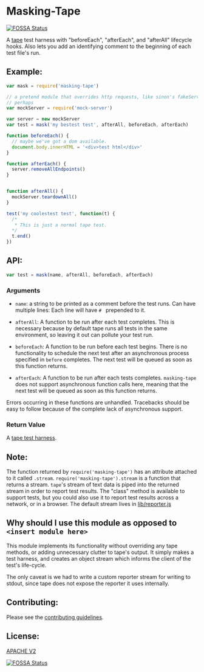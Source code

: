 # Masking-Tape
[![FOSSA Status](https://app.fossa.com/api/projects/git%2Bgithub.com%2Furbanairship%2Fmasking-tape.svg?type=shield)](https://app.fossa.com/projects/git%2Bgithub.com%2Furbanairship%2Fmasking-tape?ref=badge_shield)


A [tape](https://npmjs.com/package/tape) test harness with "beforeEach",
"afterEach", and "afterAll" lifecycle hooks. Also lets you add an identifying
comment to the beginning of each test file's run.

## Example:

```javascript
var mask = require('masking-tape')

// a pretend module that overrides http requests, like sinon's fakeServer,
// perhaps
var mockServer = require('mock-server') 

var server = new mockServer
var test = mask('my bestest test', afterAll, beforeEach, afterEach)

function beforeEach() {
  // maybe we've got a dom available.
  document.body.innerHTML = '<div>test html</div>'
}

function afterEach() {
  server.removeAllEndpoints()
}


function afterAll() {
  mockServer.teardownAll()
}

test('my coolestest test', function(t) {
  /* 
   * This is just a normal tape test.
  */
  t.end()
})
```

## API:

```javascript
var test = mask(name, afterAll, beforeEach, afterEach)
```

### Arguments

- `name`: a string to be printed as a comment before the test runs. Can have
  multiple lines: Each line will have `# ` prepended to it.

- `afterAll`: A function to be run after each test completes. This is necessary
  because by default tape runs all tests in the same environment, so leaving it
  out can pollute your test run.

- `beforeEach`: A function to be run before each test begins. There is no
  functionality to schedule the next test after an asynchronous process
  specified in `before` completes. The next test will be queued as
  soon as this function returns.

- `afterEach`: A function to be run after each tests completes. `masking-tape` does
  not support asynchronous function calls here, meaning that the next test will
  be queued as soon as this function returns.

Errors occurring in these functions are unhandled. Tracebacks should be easy to
follow because of the complete lack of asynchronous support.

### Return Value

A [tape test harness](https://github.com/substack/tape#var-htest--testcreateharness).

## Note:

The function returned by `require('masking-tape')` has an attribute attached to
it called `.stream`.  `require('masking-tape').stream` is a function that
returns a stream. `tape`'s stream of text data is piped into the returned 
stream in order to report test results. The "class" method is available to
support tests, but you could also use it to report test results across a
network, or in a browser. The default stream lives in
[lib/reporter.js](./lib/reporter.js)

## Why should I use this module as opposed to `<insert module here>`

This module implements its functionality without overriding any tape methods,
or adding unnecessary clutter to tape's output. It simply makes a test harness,
and creates an object stream which informs the client of the test's life-cycle. 

The only caveat is we had to write a custom reporter stream for writing to
stdout, since tape does not expose the reporter it uses internally.

## Contributing:

Please see the [contributing guidelines](./CONTRIBUTING.md).

## License:

[APACHE V2](./LICENSE)


[![FOSSA Status](https://app.fossa.com/api/projects/git%2Bgithub.com%2Furbanairship%2Fmasking-tape.svg?type=large)](https://app.fossa.com/projects/git%2Bgithub.com%2Furbanairship%2Fmasking-tape?ref=badge_large)